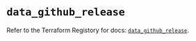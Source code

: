 # `data_github_release`

Refer to the Terraform Registory for docs: [`data_github_release`](https://registry.terraform.io/providers/integrations/github/5.25.0/docs/data-sources/release).
